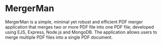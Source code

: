 # MergerMan

MergerMan is a simple, minimal yet robust and efficient PDF merger application that merges two or more PDF file into one PDF file; developed using EJS, Express, Node.js and MongoDB. The application allows users to merge multiple PDF files into a single PDF document.
<br/>
